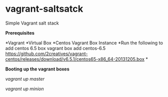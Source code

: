 vagrant-saltsatck
=================

Simple Vagrant salt stack

**Prerequisites**

*Vagrant
*Virtual Box
*Centos Vagrant Box Instance
*Run the following to add centos 6.5 box vagrant box add centos-6.5 https://github.com/2creatives/vagrant-centos/releases/download/v6.5.1/centos65-x86_64-20131205.box *

**Booting up the vagrant boxes**

*vagrant up master*

*vagrant up minion*
